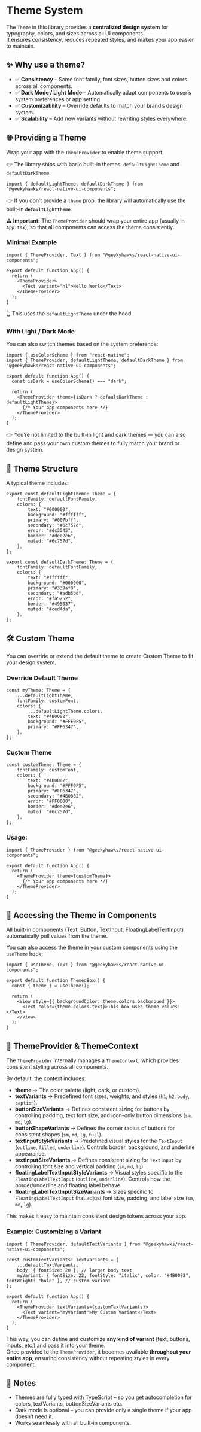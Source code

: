 # Theme System

The `Theme` in this library provides a **centralized design system** for typography, colors, and sizes across all UI components.  
It ensures consistency, reduces repeated styles, and makes your app easier to maintain.


## ✨ Why use a theme?

- ✅ **Consistency** – Same font family, font sizes, button sizes and colors across all components.  
- ✅ **Dark Mode / Light Mode** – Automatically adapt components to user’s system preferences or app setting.  
- ✅ **Customizability** – Override defaults to match your brand’s design system.  
- ✅ **Scalability** – Add new variants without rewriting styles everywhere.  


## 🌐 Providing a Theme

Wrap your app with the `ThemeProvider` to enable theme support.

👉 The library ships with basic built-in themes: `defaultLightTheme` and `defaultDarkTheme`.

```tsx
import { defaultLightTheme, defaultDarkTheme } from "@geekyhawks/react-native-ui-components";
```

👉 If you don’t provide a `theme` prop, the library will automatically use the built-in **`defaultLightTheme`**.

⚠️ **Important:** The `ThemeProvider` should wrap your entire app (usually in `App.tsx`), so that all components can access the theme consistently.

### Minimal Example

```tsx
import { ThemeProvider, Text } from "@geekyhawks/react-native-ui-components";

export default function App() {
  return (
    <ThemeProvider>
      <Text variant="h1">Hello World</Text>
    </ThemeProvider>
  );
}
```

👆 This uses the `defaultLightTheme` under the hood.

### With Light / Dark Mode

You can also switch themes based on the system preference:

```tsx
import { useColorScheme } from "react-native";
import { ThemeProvider, defaultLightTheme, defaultDarkTheme } from "@geekyhawks/react-native-ui-components";

export default function App() {
  const isDark = useColorScheme() === "dark";

  return (
    <ThemeProvider theme={isDark ? defaultDarkTheme : defaultLightTheme}>
      {/* Your app components here */}
    </ThemeProvider>
  );
}
```

👉 You’re not limited to the built-in light and dark themes — you can also define and pass your own custom themes to fully match your brand or design system.


## 🔧 Theme Structure

A typical theme includes:

```tsx
export const defaultLightTheme: Theme = {
    fontFamily: defaultFontFamily,
    colors: {
        text: "#000000",
        background: "#ffffff",
        primary: "#007bff",
        secondary: "#6c757d",
        error: "#dc3545",
        border: "#dee2e6",
        muted: "#6c757d",
    },
};

export const defaultDarkTheme: Theme = {
    fontFamily: defaultFontFamily,
    colors: {
        text: "#ffffff",
        background: "#000000",
        primary: "#339af0",
        secondary: "#adb5bd",
        error: "#fa5252",
        border: "#495057",
        muted: "#ced4da",
    },
};
```


## 🛠 Custom Theme

You can override or extend the default theme to create Custom Theme to fit your design system.

### Override Default Theme

```tsx
const myTheme: Theme = {
    ...defaultLightTheme,
    fontFamily: customFont,
    colors: {
        ...defaultLightTheme.colors,
        text: "#4B0082",
        background: "#FFF0F5",
        primary: "#FF6347",
    },
};
```

### Custom Theme

```tsx
const customTheme: Theme = {
    fontFamily: customFont,
    colors: {
        text: "#4B0082",
        background: "#FFF0F5",
        primary: "#FF6347",
        secondary: "#4B0082",
        error: "#FF0000",
        border: "#dee2e6",
        muted: "#6c757d",
    },
};
```

### Usage:

```tsx
import { ThemeProvider } from "@geekyhawks/react-native-ui-components";

export default function App() {
  return (
    <ThemeProvider theme={customTheme}>
      {/* Your app components here */}
    </ThemeProvider>
  );
}
```


## 🎨 Accessing the Theme in Components

All built-in components (Text, Button, TextInput, FloatingLabelTextInput) automatically pull values from the theme.

You can also access the theme in your custom components using the `useTheme` hook:

```tsx
import { useTheme, Text } from "@geekyhawks/react-native-ui-components";

export default function ThemedBox() {
  const { theme } = useTheme();

  return (
    <View style={{ backgroundColor: theme.colors.background }}>
      <Text color={theme.colors.text}>This box uses theme values!</Text>
    </View>
  );
}
```


## 🔧 ThemeProvider & ThemeContext

The `ThemeProvider` internally manages a `ThemeContext`, which provides consistent styling across all components.  

By default, the context includes:

- **theme** → The color palette (light, dark, or custom).
- **textVariants** → Predefined font sizes, weights, and styles (`h1`, `h2`, `body`, `caption`).
- **buttonSizeVariants** → Defines consistent sizing for buttons by controlling padding, text font size, and icon-only button dimensions (`sm`, `md`, `lg`).
- **buttonShapeVariants** → Defines the corner radius of buttons for consistent shapes (`sm`, `md`, `lg`, `full`).
- **textInputStyleVariants** → Predefined visual styles for the `TextInput` (`outline`, `filled`, `underline`). Controls border, background, and underline appearance.
- **textInputSizeVariants** → Defines consistent sizing for `TextInput` by controlling font size and vertical padding (`sm`, `md`, `lg`).
- **floatingLabelTextInputStyleVariants** → Visual styles specific to the `FloatingLabelTextInput` (`outline`, `underline`). Controls how the border/underline and floating label behave.
- **floatingLabelTextInputSizeVariants** → Sizes specific to `FloatingLabelTextInput` that adjust font size, padding, and label size (`sm`, `md`, `lg`).

This makes it easy to maintain consistent design tokens across your app.

### Example: Customizing a Variant

```tsx
import { ThemeProvider, defaultTextVariants } from "@geekyhawks/react-native-ui-components";

const customTextVariants: TextVariants = {
    ...defaultTextVariants,
    body: { fontSize: 20 }, // larger body text
    myVariant: { fontSize: 22, fontStyle: "italic", color: "#4B0082", fontWeight: "bold" }, // custom variant
};

export default function App() {
  return (
    <ThemeProvider textVariants={customTextVariants}>
      <Text variant="myVariant">My Custom Variant</Text>
    </ThemeProvider>
  );
}
```

This way, you can define and customize **any kind of variant** (text, buttons, inputs, etc.) and pass it into your theme.  
Once provided to the `ThemeProvider`, it becomes available **throughout your entire app**, ensuring consistency without repeating styles in every component.


## 📓 Notes

- Themes are fully typed with TypeScript – so you get autocompletion for colors, textVariants, buttonSizeVariants etc.
- Dark mode is optional – you can provide only a single theme if your app doesn’t need it.
- Works seamlessly with all built-in components.
